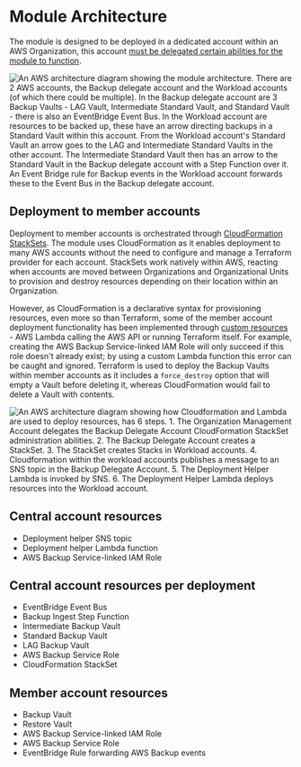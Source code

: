 # Module Architecture

The module is designed to be deployed in a dedicated account within an AWS Organization, this account [must be delegated certain abilities for the module to function](usage.md).

![An AWS architecture diagram showing the module architecture. There are 2 AWS accounts, the Backup delegate account and the Workload accounts (of which there could be multiple). In the Backup delegate account are 3 Backup Vaults - LAG Vault, Intermediate Standard Vault, and Standard Vault -  there is also an EventBridge Event Bus. In the Workload account are resources to be backed up, these have an arrow directing backups in a Standard Vault within this account. From the Workload account's Standard Vault an arrow goes to the LAG and Intermediate Standard Vaults in the other account. The Intermediate Standard Vault then has an arrow to the Standard Vault in the Backup delegate account with a Step Function over it. An Event Bridge rule for Backup events in the Workload account forwards these to the Event Bus in the Backup delegate account.](assets/images/backup-architecture.png)

## Deployment to member accounts

Deployment to member accounts is orchestrated through [CloudFormation StackSets](https://docs.aws.amazon.com/AWSCloudFormation/latest/UserGuide/what-is-cfnstacksets.html). The module uses CloudFormation as it enables deployment to many AWS accounts without the need to configure and manage a Terraform provider for each account. StackSets work natively within AWS, reacting when accounts are moved between Organizations and Organizational Units to provision and destroy resources depending on their location within an Organization.

However, as CloudFormation is a declarative syntax for provisioning resources, even more so than Terraform, some of the member account deployment functionality has been implemented through [custom resources](https://docs.aws.amazon.com/AWSCloudFormation/latest/UserGuide/template-custom-resources.html) - AWS Lambda calling the AWS API or running Terraform itself. For example, creating the AWS Backup Service-linked IAM Role will only succeed if this role doesn't already exist; by using a custom Lambda function this error can be caught and ignored. Terraform is used to deploy the Backup Vaults within member accounts as it includes a `force_destroy` option that will empty a Vault before deleting it, whereas CloudFormation would fail to delete a Vault with contents.

![An AWS architecture diagram showing how Cloudformation and Lambda are used to deploy resources, has 6 steps. 1. The Organization Management Account delegates the Backup Delegate Account CloudFormation StackSet administration abilities. 2. The Backup Delegate Account creates a StackSet. 3. The StackSet creates Stacks in Workload accounts. 4. Cloudformation within the workload accounts publishes a message to an SNS topic in the Backup Delegate Account. 5. The Deployment Helper Lambda is invoked by SNS. 6. The Deployment Helper Lambda deploys resources into the Workload account.](assets/images/deployment-helper-lambda-architecture.png)

## Central account resources

- Deployment helper SNS topic
- Deployment helper Lambda function
- AWS Backup Service-linked IAM Role

## Central account resources per deployment

- EventBridge Event Bus
- Backup Ingest Step Function
- Intermediate Backup Vault
- Standard Backup Vault
- LAG Backup Vault
- AWS Backup Service Role
- CloudFormation StackSet

## Member account resources

- Backup Vault
- Restore Vault
- AWS Backup Service-linked IAM Role
- AWS Backup Service Role
- EventBridge Rule forwarding AWS Backup events

